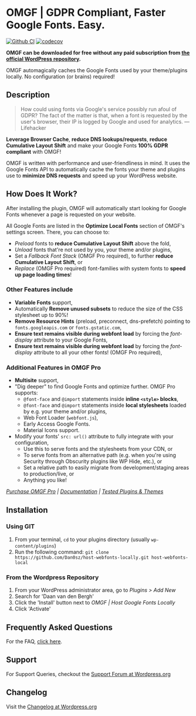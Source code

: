 # OMGF | GDPR Compliant, Faster Google Fonts. Easy.

[![Github CI](https://github.com/Dan0sz/host-webfonts-locally/actions/workflows/tests.yml/badge.svg)](https://github.com/Dan0sz/host-webfonts-locally/actions/workflows/tests.yml) [![codecov](https://codecov.io/gh/Dan0sz/host-webfonts-locally/graph/badge.svg?token=VNS22P8ZH2)](https://codecov.io/gh/Dan0sz/host-webfonts-locally)

**OMGF can be downloaded for free without any paid subscription
from [the official WordPress repository](https://wordpress.org/plugins/host-webfonts-local/).**

OMGF automagically caches the Google Fonts used by your theme/plugins locally. No configuration (or brains) required!

## Description

> How could using fonts via Google's service possibly run afoul of GDPR? The fact of the matter is that, when a font is requested by the user's
> browser, their IP is logged by Google and used for analytics.
> — Lifehacker

**Leverage Browser Cache**, **reduce DNS lookups/requests**, **reduce Cumulative Layout Shift** and make your Google Fonts **100% GDPR compliant**
with OMGF!

OMGF is written with performance and user-friendliness in mind. It uses the Google Fonts API to automatically cache the fonts your theme and plugins
use to **minimize DNS requests** and speed up your WordPress website.

## How Does It Work?

After installing the plugin, OMGF will automatically start looking for Google Fonts whenever a page is requested on your website.

All Google Fonts are listed in the **Optimize Local Fonts** section of OMGF's settings screen. There, you can choose to:

- _Preload_ fonts to **reduce Cumulative Layout Shift** above the fold,
- _Unload_ fonts that're not used by you, your theme and/or plugins,
- Set a _Fallback Font Stack_ (OMGF Pro required), to further **reduce Cumulative Layout Shift**, or
- _Replace_ (OMGF Pro required) font-families with system fonts to **speed up page loading times**!

### Other Features include

- **Variable Fonts** support,
- Automatically **Remove unused subsets** to reduce the size of the CSS stylesheet up to 90%!
- **Remove Resource Hints** (preload, preconnect, dns-prefetch) pointing to `fonts.googleapis.com` or `fonts.gstatic.com`,
- **Ensure text remains visible during webfont load** by forcing the _font-display_ attribute to your Google Fonts,
- **Ensure text remains visible during webfont load** by forcing the _font-display_ attribute to all your other fonts! (OMGF Pro required),

### Additional Features in OMGF Pro

- **Multisite** support,
- "Dig deeper" to find Google Fonts and optimize further. OMGF Pro supports:
	- `@font-face` and `@import` statements inside **inline `<style>` blocks**,
	- `@font-face` and `@import` statements inside **local stylesheets** loaded by e.g. your theme and/or plugins,
	- Web Font Loader (`webfont.js`),
	- Early Access Google Fonts.
	- Material Icons support.
- Modify your fonts' `src: url()` attribute to fully integrate with your configuration,
	- Use this to serve fonts and the stylesheets from your CDN, or
	- To serve fonts from an alternative path (e.g. when you're using Security through Obscurity plugins like WP Hide, etc.), or
	- Set a relative path to easily migrate from development/staging areas to production/live, or
	- Anything you like!

_[Purchase OMGF Pro](https://daan.dev/wordpress/omgf-pro/) | [Documentation](https://daan.dev/docs/omgf-pro/) | [Tested Plugins & Themes](https://daan.dev/docs/omgf-pro/tested-themes-plugins/)_

## Installation

### Using GIT

1. From your terminal, `cd` to your plugins directory (usually `wp-content/plugins`)
1. Run the following command: `git clone https://github.com/Dan0sz/host-webfonts-locally.git host-webfonts-local`

### From the Wordpress Repository

1. From your WordPress administrator area, go to _Plugins > Add New_
1. Search for 'Daan van den Bergh'
1. Click the 'Install' button next to _OMGF | Host Google Fonts Locally_
1. Click 'Activate'

## Frequently Asked Questions

For the FAQ, [click here](https://daan.dev/docs/omgf-pro-faq).

## Support

For Support Queries, checkout the [Support Forum at Wordpress.org](https://wordpress.org/support/plugin/host-webfonts-local)

## Changelog

Visit the [Changelog at Wordpress.org](https://wordpress.org/plugins/host-webfonts-local/#developers)
